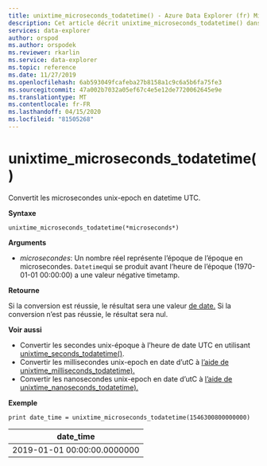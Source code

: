```yaml
---
title: unixtime_microseconds_todatetime() - Azure Data Explorer (fr) Microsoft Docs
description: Cet article décrit unixtime_microseconds_todatetime() dans Azure Data Explorer.
services: data-explorer
author: orspod
ms.author: orspodek
ms.reviewer: rkarlin
ms.service: data-explorer
ms.topic: reference
ms.date: 11/27/2019
ms.openlocfilehash: 6ab593049fcafeba27b8158a1c9c6a5b6fa75fe3
ms.sourcegitcommit: 47a002b7032a05ef67c4e5e12de7720062645e9e
ms.translationtype: MT
ms.contentlocale: fr-FR
ms.lasthandoff: 04/15/2020
ms.locfileid: "81505268"
---
```

# <a name="unixtime_microseconds_todatetime"></a>unixtime_microseconds_todatetime()

Convertit les microsecondes unix-epoch en datetime UTC.

**Syntaxe**

`unixtime_microseconds_todatetime(*microseconds*)`

**Arguments**

* *microsecondes*: Un nombre réel représente l’époque de l’époque en microsecondes. `Datetime`qui se produit avant l’heure de l’époque (1970-01-01 00:00:00) a une valeur négative timetamp.

**Retourne**

Si la conversion est réussie, le résultat sera une valeur [de date.](./scalar-data-types/datetime.md) Si la conversion n’est pas réussie, le résultat sera nul.

**Voir aussi**

* Convertir les secondes unix-époque à l’heure de date UTC en utilisant [unixtime_seconds_todatetime()](unixtime-seconds-todatetimefunction.md).
* Convertir les millisecondes unix-epoch en date d’utC à [l’aide de unixtime_milliseconds_todatetime).](unixtime-milliseconds-todatetimefunction.md)
* Convertir les nanosecondes unix-epoch en date d’utC à [l’aide de unixtime_nanoseconds_todatetime).](unixtime-nanoseconds-todatetimefunction.md)

**Exemple**

```kusto
print date_time = unixtime_microseconds_todatetime(1546300800000000)
```

|date_time|
|---|
|2019-01-01 00:00:00.0000000|